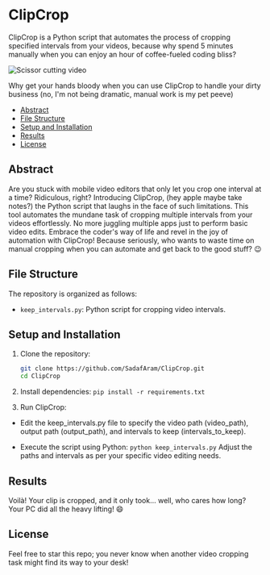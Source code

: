 # ClipCrop
ClipCrop is a Python script that automates the process of cropping specified intervals from your videos, because why spend 5 minutes manually when you can enjoy an hour of coffee-fueled coding bliss?

![Scissor cutting video](https://gifdb.com/images/high/blood-streak-edward-scissorhands-y99i08vnmaxfsuj5.webp)


Why get your hands bloody when you can use ClipCrop to handle your dirty business (no, I'm not being dramatic, manual work is my pet peeve)


- [Abstract](#abstract)
- [File Structure](#file-structure)
- [Setup and Installation](#setup-and-installation)
- [Results](#results)
- [License](#license)


## Abstract

Are you stuck with mobile video editors that only let you crop one interval at a time? Ridiculous, right? Introducing ClipCrop, (hey apple maybe take notes?) the Python script that laughs in the face of such limitations. This tool automates the mundane task of cropping multiple intervals from your videos effortlessly. No more juggling multiple apps just to perform basic video edits. Embrace the coder's way of life and revel in the joy of automation with ClipCrop! Because seriously, who wants to waste time on manual cropping when you can automate and get back to the good stuff? 😉

## File Structure

The repository is organized as follows:

- `keep_intervals.py`: Python script for cropping video intervals.


## Setup and Installation
1. Clone the repository:

   ```bash
   git clone https://github.com/SadafAram/ClipCrop.git
   cd ClipCrop
   
2. Install dependencies:
   `pip install -r requirements.txt`

3. Run ClipCrop:

- Edit the keep_intervals.py file to specify the video path (video_path), output path (output_path), and intervals to keep (intervals_to_keep).

- Execute the script using Python:
  `python keep_intervals.py`
Adjust the paths and intervals as per your specific video editing needs.

## Results

Voilà! Your clip is cropped, and it only took... well, who cares how long? Your PC did all the heavy lifting! 😄

## License
Feel free to star this repo; you never know when another video cropping task might find its way to your desk!
